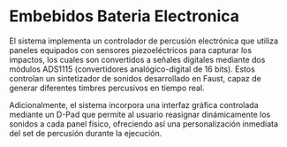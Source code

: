# Embebidos Bateria Electronica

El sistema implementa un controlador de percusión electrónica que utiliza paneles equipados con sensores piezoeléctricos para capturar los impactos, los cuales son convertidos a señales digitales mediante dos módulos ADS1115 (convertidores analógico-digital de 16 bits). Estos controlan un sintetizador de sonidos desarrollado en Faust, capaz de generar diferentes timbres percusivos en tiempo real. 

Adicionalmente, el sistema incorpora una interfaz gráfica controlada mediante un D-Pad que permite al usuario reasignar dinámicamente los sonidos a cada panel físico, ofreciendo así una personalización inmediata del set de percusión durante la ejecución. 
